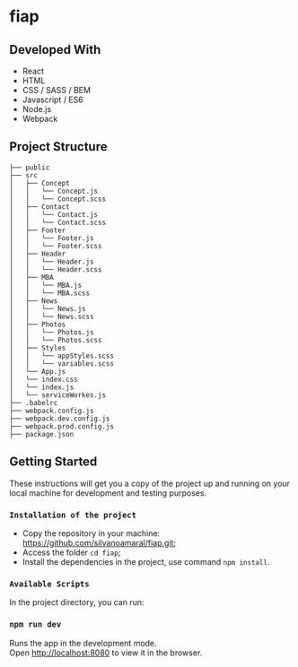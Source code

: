 # fiap

## Developed With

* React
* HTML
* CSS / SASS / BEM
* Javascript / ES6
* Node.js
* Webpack

## Project Structure
```
├── public
├── src
│   ├── Concept
│   │   └── Concept.js
│   │   └── Concept.scss
│   ├── Contact
│   │   └── Contact.js
│   │   └── Contact.scss
│   ├── Footer
│   │   └── Footer.js
│   │   └── Footer.scss
│   ├── Header
│   │   └── Header.js
│   │   └── Header.scss
│   ├── MBA
│   │   └── MBA.js
│   │   └── MBA.scss
│   ├── News
│   │   └── News.js
│   │   └── News.scss
│   ├── Photos
│   │   └── Photos.js
│   │   └── Photos.scss
│   ├── Styles
│   │   └── appStyles.scss
│   │   └── variables.scss
│   └── App.js
│   └── index.css
│   └── index.js
│   └── serviceWorkes.js
├── .babelrc
├── webpack.config.js
├── webpack.dev.config.js
├── webpack.prod.config.js
├── package.json
```

## Getting Started

These instructions will get you a copy of the project up and running on your local machine for development and testing purposes.

### `Installation of the project`

* Copy the repository in your machine: https://github.com/silvanoamaral/fiap.git;
* Access the folder `cd fiap`;
* Install the dependencies in the project, use command `npm install`.

### `Available Scripts`

In the project directory, you can run:

### `npm run dev`

Runs the app in the development mode.<br>
Open [http://localhost:8080](http://localhost:8080) to view it in the browser.
